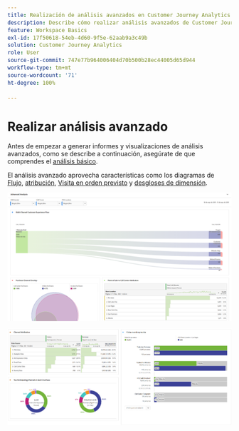 ```yaml
---
title: Realización de análisis avanzados en Customer Journey Analytics
description: Describe cómo realizar análisis avanzados de Customer Journey Analytics el Espacio de trabajo.
feature: Workspace Basics
exl-id: 17f50618-54eb-4d60-9f5e-62aab9a3c49b
solution: Customer Journey Analytics
role: User
source-git-commit: 747e77b964006404d70b500b28ec44005d65d944
workflow-type: tm+mt
source-wordcount: '71'
ht-degree: 100%

---
```


# Realizar análisis avanzado

Antes de empezar a generar informes y visualizaciones de análisis avanzados, como se describe a continuación, asegúrate de que comprendes el [análisis básico](/help/analysis-workspace/perform-basic-analysis.md).

El análisis avanzado aprovecha características como los diagramas de [Flujo](/help/analysis-workspace/visualizations/c-flow/flow.md), [atribución](/help/analysis-workspace/c-panels/attribution.md), [Visita en orden previsto](/help/analysis-workspace/visualizations/fallout/fallout-flow.md) y [desgloses de dimensión](/help/components/dimensions/t-breakdown-fa.md).

![Análisis avanzado mostrado en un diagrama de flujo.](assets/cja-adv-analysis1.png)

![Varios ejemplos de visualización, como gráficos de barras circulares, Venn y apiladas.](assets/cja-adv-analysis2.png)
